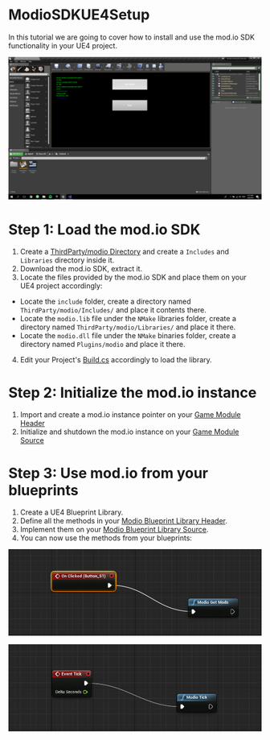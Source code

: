 # ModioSDKUE4Setup

In this tutorial we are going to cover how to install and use the mod.io SDK functionality in your UE4 project.

![](pics/demo.png)

# Step 1: Load the mod.io SDK

1. Create a [ThirdParty/modio Directory](ThirdParty/modio) and create a `Includes` and `Libraries` directory inside it.
2. Download the mod.io SDK, extract it.
3. Locate the files provided by the mod.io SDK and place them on your UE4 project accordingly:
  * Locate the `include` folder, create a directory named `ThirdParty/modio/Includes/` and place it contents there.
  * Locate the `modio.lib` file under the `NMake` libraries folder, create a directory named `ThirdParty/modio/Libraries/` and place it there.
  * Locate the `modio.dll` file under the `NMake` binaries folder, create a directory named `Plugins/modio` and place it there.
4. Edit your Project's [Build.cs](Source/ModioSetupExample/ModioSetupExample.Build.cs) accordingly to load the library.

# Step 2: Initialize the mod.io instance

1. Import and create a mod.io instance pointer on your [Game Module Header](Source/ModioSetupExample/ModioSetupExample.h#L8)
2. Initialize and shutdown the mod.io instance on your [Game Module Source](Source/ModioSetupExample/ModioSetupExample.cpp)

# Step 3: Use mod.io from your blueprints

1. Create a UE4 Blueprint Library. 
1. Define all the methods in your [Modio Blueprint Library Header](Source/ModioSetupExample/ModioBlueprintFunctionLibrary.h).
2. Implement them on your [Modio Blueprint Library Source](Source/ModioSetupExample/ModioBlueprintFunctionLibrary.cpp).
3. You can now use the methods from your blueprints:

![](pics/get_mods.png)

![](pics/tick.png)

